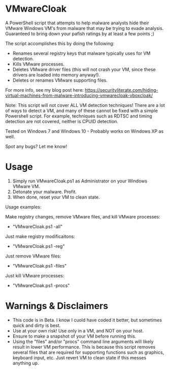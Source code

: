 # VMwareCloak

A PowerShell script that attempts to help malware analysts hide their VMware Windows VM's from malware that may be trying to evade analysis. 
Guaranteed to bring down your pafish ratings by at least a few points ;)

The script accomplishes this by doing the following:

- Renames several registry keys that malware typically uses for VM detection.
- Kills VMware processes.
- Deletes VMware driver files (this will not crash your VM, since these drivers are loaded into memory anyway!).
- Deletes or renames VMware supporting files.

For more info, see my blog post here: 
https://securityliterate.com/hiding-virtual-machines-from-malware-introducing-vmwarecloak-vboxcloak/

Note: This script will not cover ALL VM detection techniques! There are a lot of ways to detect a VM, and many of these cannot be fixed with a simple Powershell script. For example, techniques such as RDTSC and timing detection are not covered, neither is CPUID detection.

Tested on Windows 7 and Windows 10 - Probably works on Windows XP as well.

Spot any bugs? Let me know!

# Usage

1. Simply run VMwareCloak.ps1 as Administrator on your Windows VMware VM.
2. Detonate your malware. Profit.
3. When done, reset your VM to clean state.

Usage examples:

Make registry changes, remove VMware files, and kill VMware processes:
  
  - "VMwareCloak.ps1 -all"
  
Just make registry modificaitons:
  
  - "VMwareCloak.ps1 -reg"
  
Just remove VMware files:
  
  - "VMwareCloak.ps1 -files"
  
Just kill VMware processes:
  
  - "VMwareCloak.ps1 -procs"

# Warnings & Disclaimers

- This code is in Beta. I know I cuold have coded it better, but sometimes quick and dirty is best.
- Use at your own risk! Use only in a VM, and NOT on your host.
- Ensure to make a snapshot of your VM before running this.
- Using the "files" and/or "procs" command line arguments will likely result in lower VM performance. This is because this script removes several files that are required for supporting functions such as graphics, keyboard input, etc. Just revert VM to clean state if this messes anything up.

